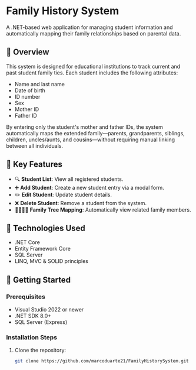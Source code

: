 # Family History System

A .NET-based web application for managing student information and automatically mapping their family relationships based on parental data.

## 📌 Overview

This system is designed for educational institutions to track current and past student family ties. Each student includes the following attributes:

- Name and last name
- Date of birth
- ID number
- Sex
- Mother ID
- Father ID

By entering only the student's mother and father IDs, the system automatically maps the extended family—parents, grandparents, siblings, children, uncles/aunts, and cousins—without requiring manual linking between all individuals.

## 🧠 Key Features

- 🔍 **Student List**: View all registered students.
- ➕ **Add Student**: Create a new student entry via a modal form.
- ✏️ **Edit Student**: Update student details.
- ❌ **Delete Student**: Remove a student from the system.
- 👨‍👩‍👧‍👦 **Family Tree Mapping**: Automatically view related family members.

## 🧪 Technologies Used

- .NET Core
- Entity Framework Core
- SQL Server
- LINQ, MVC & SOLID principles

## 🚀 Getting Started

### Prerequisites

- Visual Studio 2022 or newer
- .NET SDK 8.0+
- SQL Server (Express)

### Installation Steps

1. Clone the repository:

   ```bash
   git clone https://github.com/marcoduarte21/FamilyHistorySystem.git
